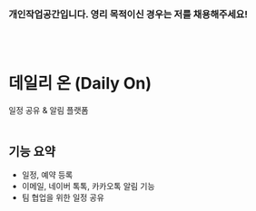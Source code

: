 ### 개인작업공간입니다. 영리 목적이신 경우는 저를 채용해주세요!
<br>
<br>

# 데일리 온 (Daily On)
일정 공유 & 알림 플랫폼
<br>
<br>
## 기능 요약
- 일정, 예약 등록
- 이메일, 네이버 톡톡, 카카오톡 알림 기능
- 팀 협업을 위한 일정 공유



